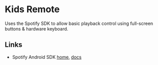 # Kids Remote

Uses the Spotify SDK to allow basic playback control using full-screen buttons & hardware keyboard.

## Links

 - Spotify Android SDK [home](https://developer.spotify.com/documentation/android/),
   [docs](https://spotify.github.io/android-sdk/app-remote-lib/docs/index.html)
